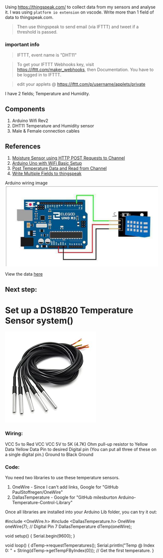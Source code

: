 Using https://thingspeak.com/ to collect data from my sensors and analyse it.
I was using `platform io extension` on vscode.
Write more than 1 field of data to thingspeak.com.

> Then use thingspeak to send email (via IFTTT) and tweet if a threshold is passed.
### important info
> IFTTT, event name is "DHT11"

> To get your IFTTT Webhooks key, visit https://ifttt.com/maker_webhooks, then Documentation. You have to be logged in to IFTTT.

> edit your applets @ https://ifttt.com/p/username/applets/private


I have 2 fields; Temperature and Humidity.

## Components
1. Arduino Wifi Rev2
3. DHT11 Temperature and Humidity sensor
4. Male & Female connection cables

## References
1. [Moisture Sensor using HTTP POST Requests to Channel](https://www.mathworks.com/help/thingspeak/MoistureMonitor.html)
2. [Arduino Uno with WiFi Basic Setup](https://www.elithecomputerguy.com/2019/06/arduino-uno-with-wifi-basic-setup/)
3. [Post Temperature Data and Read from Channel](https://www.mathworks.com/help/thingspeak/read-and-post-temperature-data.html)
4. [Write Multiple Fields to thingspeak](https://github.com/mathworks/thingspeak-arduino/blob/master/examples/ArduinoUnoWiFi%20Rev2/WriteMultipleFields/WriteMultipleFields.ino)

Arduino wiring image
![image](Capture.PNG)


View the data [here](https://thingspeak.com/channels/1786772)


## Next step:

# Set up a DS18B20 Temperature Sensor system()
![image2](DS18B20.jpg)
### Wiring:
VCC 5v to Red VCC
VCC 5V to 5K (4.7K) Ohm pull-up resistor to Yellow Data
Yellow Data Pin to desired Digital pin (You can put all three of these on a single digital pin.)
Ground to Black Ground

### Code:
You need two libraries to use these temperature sensors.
1) OneWire - Since I can't add links, Google for "GitHub PaulStoffregen/OneWire"
2) DallasTemperature - Google for "GitHub milesburton Arduino-Temperature-Control-Library"

Once all libraries are installed into your Arduino Lib folder, you can try it out:

#include <OneWire.h>
#include <DallasTemperature.h>
OneWire oneWire(7); // Digital Pin 7
DallasTemperature dTemp(oneWire);

void setup() {
Serial.begin(9600);
}

void loop() {
dTemp->requestTemperatures();
Serial.println("Temp @ Index 0: " + String(dTemp->getTempFByIndex(0))); // Get the first temperature.
}
